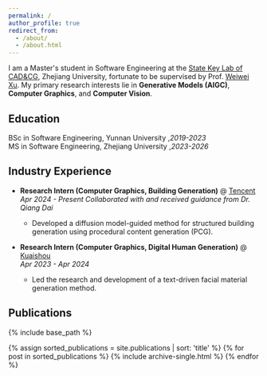 ```yaml
---
permalink: /
author_profile: true
redirect_from: 
  - /about/
  - /about.html
---
```

I am a Master's student in Software Engineering at the [State Key Lab of CAD&CG](http://www.cad.zju.edu.cn/#), Zhejiang University, fortunate to be supervised by Prof. [Weiwei Xu](http://www.cad.zju.edu.cn/home/weiweixu/). My primary research interests lie in **Generative Models (AIGC)**, **Computer Graphics**, and **Computer Vision**.

## Education
BSc in Software Engineering,  Yunnan University  ,*2019-2023* <br>
MS  in Software Engineering, Zhejiang University ,*2023-2026*

## Industry Experience
* **Research Intern (Computer Graphics, Building Generation)** @ [Tencent](https://www.tencent.com/en-us/index.html)<br>
    *Apr 2024 - Present Collaborated with and received guidance from Dr. Qiang Dai*
    * Developed a diffusion model-guided method for structured building generation using procedural content generation (PCG).
      

* **Research Intern (Computer Graphics, Digital Human Generation)** @ [Kuaishou](https://ir.kuaishou.com/)<br>
    *Apr 2023 - Apr 2024*
    * Led the research and development of a text-driven facial material generation method.

## Publications
{% include base_path %}

<!-- Render publications in alphabetical order by title -->
{% assign sorted_publications = site.publications | sort: 'title' %}
{% for post in sorted_publications %}
  {% include archive-single.html %}
{% endfor %}
